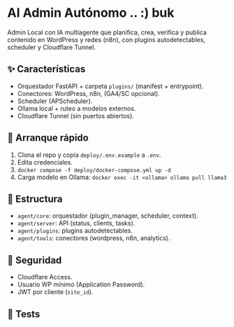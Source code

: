 # AI Admin Autónomo .. :) buk

Admin Local con IA multiagente que planifica, crea, verifica y publica contenido en WordPress y redes (n8n), con plugins autodetectables, scheduler y Cloudflare Tunnel.

## ✨ Características
- Orquestador FastAPI + carpeta `plugins/` (manifest + entrypoint).
- Conectores: WordPress, n8n, (GA4/SC opcional).
- Scheduler (APScheduler).
- Ollama local + ruteo a modelos externos.
- Cloudflare Tunnel (sin puertos abiertos).

## 🚀 Arranque rápido
1. Clona el repo y copia `deploy/.env.example` a `.env`.
2. Edita credenciales.
3. `docker compose -f deploy/docker-compose.yml up -d`
4. Carga modelo en Ollama: `docker exec -it <ollama> ollama pull llama3`

## 🧩 Estructura
- `agent/core`: orquestador (plugin_manager, scheduler, context).
- `agent/server`: API (status, clients, tasks).
- `agent/plugins`: plugins autodetectables.
- `agent/tools`: conectores (wordpress, n8n, analytics).

## 🔐 Seguridad
- Cloudflare Access.
- Usuario WP mínimo (Application Password).
- JWT por cliente (`site_id`).

## 🧪 Tests
